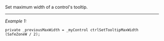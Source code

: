 Set maximum width of a control's tooltip.


---
*Example 1:*
```sqf
private _previousMaxWidth = _myControl ctrlSetTooltipMaxWidth (SafeZoneW / 2);
```